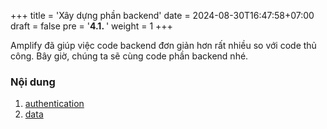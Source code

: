 +++
title = 'Xây dựng phần backend'
date = 2024-08-30T16:47:58+07:00
draft = false
pre = '<b>4.1. </b>'
weight = 1
+++

Amplify đã giúp việc code backend đơn giản hơn rất nhiều so với code thủ công. Bây giờ, chúng ta sẽ cùng code phần backend nhé.
### Nội dung
1. [authentication](4.1.1-authentication)
2. [data](4.1.2-data)
